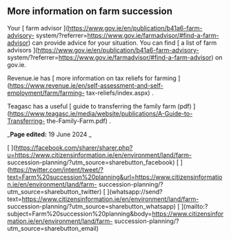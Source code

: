 ##  More information on farm succession

Your [ farm advisor ](https://www.gov.ie/en/publication/b41a6-farm-advisory-
system/?referrer=https://www.gov.ie/farmadvisor/#find-a-farm-advisor) can
provide advice for your situation. You can find [ a list of farm advisors
](https://www.gov.ie/en/publication/b41a6-farm-advisory-
system/?referrer=https://www.gov.ie/farmadvisor/#find-a-farm-advisor) on
gov.ie.

Revenue.ie has [ more information on tax reliefs for farming
](https://www.revenue.ie/en/self-assessment-and-self-employment/farm/farming-
tax-reliefs/index.aspx) .

Teagasc has a useful [ guide to transferring the family farm (pdf)
](https://www.teagasc.ie/media/website/publications/A-Guide-to-Transferring-
the-Family-Farm.pdf) .

_**Page edited:** 19 June 2024 _

[
](https://facebook.com/sharer/sharer.php?u=https://www.citizensinformation.ie/en/environment/land/farm-
succession-planning/?utm_source=sharebutton_facebook) [
](https://twitter.com/intent/tweet/?text=Farm%20succession%20planning&url=https://www.citizensinformation.ie/en/environment/land/farm-
succession-planning/?utm_source=sharebutton_twitter) [
](whatsapp://send?text=https://www.citizensinformation.ie/en/environment/land/farm-
succession-planning/?utm_source=sharebutton_whatsapp) [
](mailto:?subject=Farm%20succession%20planning&body=https://www.citizensinformation.ie/en/environment/land/farm-
succession-planning/?utm_source=sharebutton_email) [ ](javascript:void\(0\))
